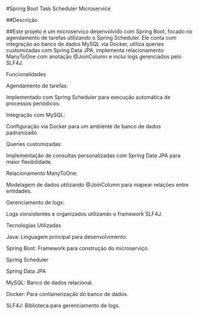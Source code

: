 #Spring Boot Task Scheduler Microservice

##Descrição

##Este projeto é um microserviço desenvolvido com Spring Boot, focado no agendamento de tarefas utilizando o Spring Scheduler. Ele conta com integração ao banco de dados MySQL via Docker, utiliza queries customizadas com Spring Data JPA, implementa relacionamento ManyToOne com anotação @JoinColumn e inclui logs gerenciados pelo SLF4J.

Funcionalidades

Agendamento de tarefas:

Implementado com Spring Scheduler para execução automática de processos periódicos.

Integração com MySQL:

Configuração via Docker para um ambiente de banco de dados padronizado.

Queries customizadas:

Implementação de consultas personalizadas com Spring Data JPA para maior flexibilidade.

Relacionamento ManyToOne:

Modelagem de dados utilizando @JoinColumn para mapear relações entre entidades.

Gerenciamento de logs:

Logs consistentes e organizados utilizando o framework SLF4J.

Tecnologias Utilizadas

Java: Linguagem principal para desenvolvimento.

Spring Boot: Framework para construção do microserviço.

Spring Scheduler

Spring Data JPA

MySQL: Banco de dados relacional.

Docker: Para containerização do banco de dados.

SLF4J: Biblioteca para gerenciamento de logs.

